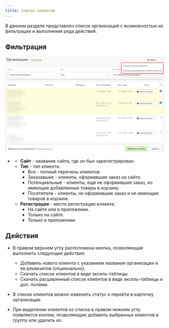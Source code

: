 ```yaml
---
title: Список клиентов
---
```


В данном разделе представлен список организаций с возможностью их фильтрации и выполнения ряда действий.

## Фильтрация
![](../../_media/customer/b2b-list.png)

- - **Сайт** - название сайта, где он был зарегистрирован.
  - **Тип** - тип клиента:
    - Все - полный перечень клиентов.
    - Заказавшие - клиенты, оформившие заказ на сайте.
    - Потенциальные - клиенты, еще не оформившие заказ, но имеющие добавленные товары в корзину.
    - Посетители - клиенты, не оформившие заказ и не имеющие товаров в корзине.
  - **Регистрация** - место регистрации клиента:
    - На сайте или в приложении.
    - Только на сайте.
    - Только в приложении.

## Действия

- В правом верхнем углу расположена кнопка, позволяющая выполнить следующие действия:
  - Добавить нового клиента с указанием названия организации и ее реквизитов (опционально).
  - Скачать список клиентов в виде эксель-таблицы.
  - Скачать расширенный список клиентов в виде эксель-таблицы и доп. полями.
- В списке клиентов можно изменить статус и перейти в карточку организации.

- При выделении клиентов из списка в правом нижнем углу появляется кнопки, позволяющие добавить выбранных клиентов в группу или удалить их.
